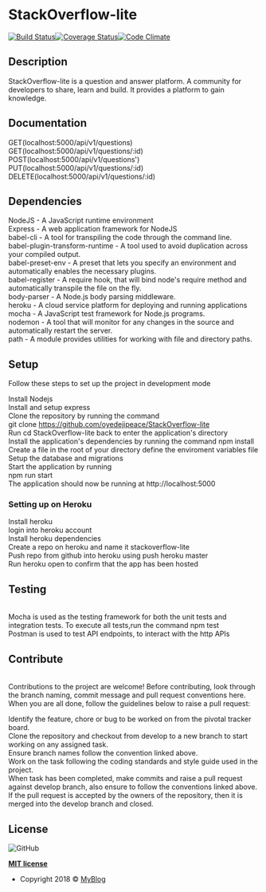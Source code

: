 # StackOverflow-lite

 [![Build Status](https://travis-ci.org/oyedejipeace/StackOverflow-lite.svg?branch=develop)](https://travis-ci.org/oyedejipeace/StackOverflow-lite)[![Coverage Status](https://coveralls.io/repos/github/oyedejipeace/StackOverflow-lite/badge.svg?branch=develop)](https://coveralls.io/github/oyedejipeace/StackOverflow-lite?branch=develop)[![Code Climate](https://codeclimate.com/github/codeclimate/codeclimate/badges/gpa.svg)](https://codeclimate.com/github/oyedejipeace/StackOverflow-lite)


## Description 
StackOverflow-lite is a question and answer platform. A community for developers to share, learn and build.
It provides a platform to gain knowledge.

## Documentation
GET(localhost:5000/api/v1/questions)<br>
GET(localhost:5000/api/v1/questions/:id)<br>
POST(localhost:5000/api/v1/questions')<br>
PUT(localhost:5000/api/v1/questions/:id)<br>
DELETE(localhost:5000/api/v1/questions/:id)<br>

## Dependencies
NodeJS - A JavaScript runtime environment<br>
Express - A web application framework for NodeJS<br>
babel-cli - A tool for transpiling the code through the command line.<br>
babel-plugin-transform-runtime - A tool used to avoid duplication across your compiled output.<br>
babel-preset-env - A preset that lets you specify an environment and automatically enables the necessary plugins.<br>
babel-register - A require hook, that will bind node's require method and automatically transpile the file on the fly.<br>
body-parser - A  Node.js body parsing middleware.<br>
heroku - A cloud service platform for deploying and running applications<br>
mocha - A JavaScript test framework for Node.js programs.<br>
nodemon - A tool that will monitor for any changes in the source and automatically restart the server.<br>
path - A module provides utilities for working with file and directory paths.<br>

## Setup
Follow these steps to set up the project in development mode

Install Nodejs<br>
Install and setup express<br>
Clone the repository by running the command<br>
git clone https://github.com/oyedejipeace/StackOverflow-lite<br>
Run cd StackOverflow-lite back to enter the application's directory<br>
Install the application's dependencies by running the command npm install<br>
Create a file in the root of your directory define the enviroment variables file<br>
Setup the database and migrations<br>
Start the application by running<br>
npm run start<br>
The application should now be running at http://localhost:5000<br>

<h3>Setting up on Heroku</h3>

Install heroku<br>
login into heroku account<br>
Install heroku dependencies<br>
Create a repo on heroku and name it stackoverflow-lite<br>
Push repo from github into heroku using push heroku master<br>
Run heroku open to confirm that the app has been hosted<br>

<h2>Testing</h2><br>
Mocha is used as the testing framework for both the unit tests and integration tests. To execute all tests,run the command npm test <br>
Postman is used to test API endpoints, to interact with the http APIs<br>

<h2>Contribute</h2><br>
Contributions to the project are welcome! Before contributing, look through the branch naming, commit message and pull request conventions here. When you are all done, follow the guidelines below to raise a pull request:

Identify the feature, chore or bug to be worked on from the pivotal tracker board.<br>
Clone the repository and checkout from develop to a new branch to start working on any assigned task.<br> Ensure branch names follow the convention linked above.<br>
Work on the task following the coding standards and style guide used in the project.<br>
When task has been completed, make commits and raise a pull request against develop branch, also ensure to follow the conventions linked above.<br>
If the pull request is accepted by the owners of the repository, then it is merged into the develop branch and closed.<br>

## License
![GitHub](https://img.shields.io/github/license/mashape/apistatus.svg?style=plastic)

**[MIT license](https://shegsteham.github.io/Fast-Food-Fast/UI/LICENSE.md)**
- Copyright 2018 © <a href="https://oyedejipeace.github.io/myBlog/" target="_blank">MyBlog</a>